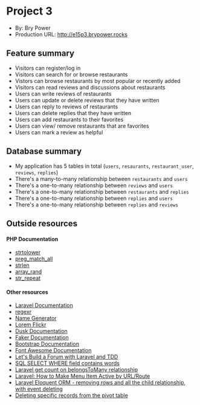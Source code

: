 
# Project 3 
+ By: Bry Power
+ Production URL: <http://e15p3.brypower.rocks>

## Feature summary

+ Visitors can register/log in
+ Visitors can search for or browse restaurants
+ Vistors can browse restaurants by most popular or recently added
+ Visitors can read reviews and discussions about restaurants
+ Users can write reviews of restaurants
+ Users can update or delete reviews that they have written
+ Users can reply to reviews of restaurants
+ Users can delete replies that they have written
+ Users can add restaurants to their favorites
+ Users can view/ remove restaurants that are favorites
+ Users can mark a review as helpful

  
## Database summary

+ My application has 5 tables in total (`users`, `resaurants`, `restaurant_user`, `reviews`, `replies`)
+ There's a many-to-many relationship between `restaurants` and `users`
+ There's a one-to-many relationship between `reviews` and `users`
+ There's a one-to-many relationship between `restaurants` and `replies`
+ There's a one-to-many relationship between `replies` and `users`
+ There's a one-to-many relationship between `replies` and `reviews`

## Outside resources
#### PHP Documentation
* [strtolower](https://www.php.net/manual/en/function.strtolower.php)
* [preg_match_all](https://www.php.net/manual/en/function.preg-match-all.php)
* [strlen](https://www.php.net/manual/en/function.strlen.php)
* [array_rand](https://www.php.net/manual/en/function.array-rand.php)
* [str_repeat](https://www.php.net/manual/en/function.str-repeat.php)
#### Other resources
* [Laravel Documentation](https://laravel.com/docs/7.x/installation)
* [regexr](https://regexr.com/)
* [Name Generator](https://www.fantasynamegenerators.com/restaurant-names.php)
* [Lorem Flickr](https://loremflickr.com/)
* [Dusk Documentation](https://laravel.com/docs/7.x/dusk)
* [Faker Documentation](https://github.com/fzaninotto/Faker)
* [Bootstrap Documentation](https://getbootstrap.com/)
* [Font Awesome Documentation](https://fontawesome.com/v4.7.0/icons/)
* [Let's Build a Forum with Laravel and TDD](https://laracasts.com/series/lets-build-a-forum-with-laravel)
* [SQL SELECT WHERE field contains words](https://stackoverflow.com/questions/14290857/sql-select-where-field-contains-words)
* [Laravel get count on belongsToMany relationship](https://stackoverflow.com/questions/50345871/laravel-get-count-on-belongstomany-relationship)
* [Laravel: How to Make Menu Item Active by URL/Route](https://quickadminpanel.com/blog/laravel-how-to-make-menu-item-active-by-urlroute/)
* [Laravel Eloquent ORM - removing rows and all the child relationship, with event deleting](https://stackoverflow.com/questions/34989701/laravel-eloquent-orm-removing-rows-and-all-the-child-relationship-with-event)
* [Deleting specific records from the pivot table](https://stackoverflow.com/questions/45908315/laravel-5-4-deleting-specific-records-from-the-pivot-table)


